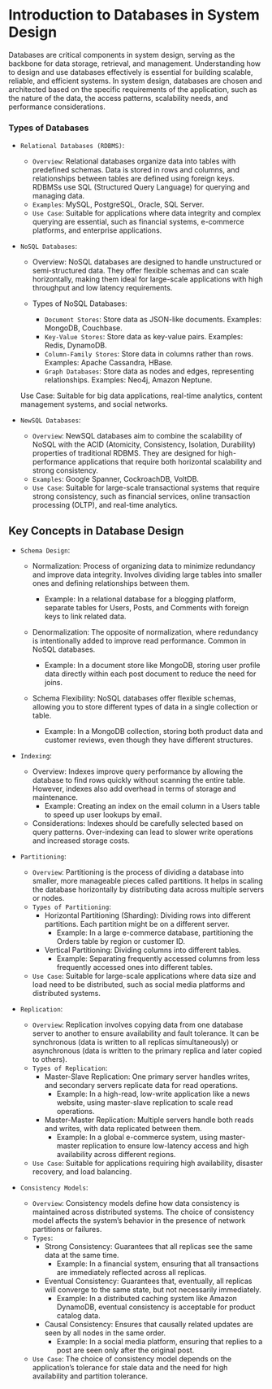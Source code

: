 # Introduction to Databases in System Design
Databases are critical components in system design, serving as the backbone for data storage, retrieval, and management. Understanding how to design and use databases effectively is essential for building scalable, reliable, and efficient systems. In system design, databases are chosen and architected based on the specific requirements of the application, such as the nature of the data, the access patterns, scalability needs, and performance considerations.

### Types of Databases
+ `Relational Databases (RDBMS)`:

    + `Overview`: Relational databases organize data into tables with predefined schemas. Data is stored in rows and columns, and relationships between tables are defined using foreign keys. RDBMSs use SQL (Structured Query Language) for querying and managing data.
    + `Examples`: MySQL, PostgreSQL, Oracle, SQL Server.
    + `Use Case`: Suitable for applications where data integrity and complex querying are essential, such as financial systems, e-commerce platforms, and enterprise applications.

+ `NoSQL Databases`:

    + Overview: NoSQL databases are designed to handle unstructured or semi-structured data. They offer flexible schemas and can scale horizontally, making them ideal for large-scale applications with high throughput and low latency requirements.

    + Types of NoSQL Databases:
        + `Document Stores`: Store data as JSON-like documents. Examples: MongoDB, Couchbase.
        + `Key-Value Stores`: Store data as key-value pairs. Examples: Redis, DynamoDB.
        + `Column-Family Stores`: Store data in columns rather than rows. Examples: Apache Cassandra, HBase.
        + `Graph Databases`: Store data as nodes and edges, representing relationships. Examples: Neo4j, Amazon Neptune.

    Use Case: Suitable for big data applications, real-time analytics, content management systems, and social networks.

+ `NewSQL Databases`:

    + `Overview`: NewSQL databases aim to combine the scalability of NoSQL with the ACID (Atomicity, Consistency, Isolation, Durability) properties of traditional RDBMS. They are designed for high-performance applications that require both horizontal scalability and strong consistency.
    + `Examples`: Google Spanner, CockroachDB, VoltDB.
    + `Use Case`: Suitable for large-scale transactional systems that require strong consistency, such as financial services, online transaction processing (OLTP), and real-time analytics.


## Key Concepts in Database Design
+ `Schema Design`:

    + Normalization: Process of organizing data to minimize redundancy and improve data integrity. Involves dividing large tables into smaller ones and defining relationships between them.
        + Example: In a relational database for a blogging platform, separate tables for Users, Posts, and Comments with foreign keys to link related data.
    + Denormalization: The opposite of normalization, where redundancy is intentionally added to improve read performance. Common in NoSQL databases.
        + Example: In a document store like MongoDB, storing user profile data directly within each post document to reduce the need for joins.

    + Schema Flexibility: NoSQL databases offer flexible schemas, allowing you to store different types of data in a single collection or table.
        + Example: In a MongoDB collection, storing both product data and customer reviews, even though they have different structures.

+ `Indexing`:

    + Overview: Indexes improve query performance by allowing the database to find rows quickly without scanning the entire table. However, indexes also add overhead in terms of storage and maintenance.
        + Example: Creating an index on the email column in a Users table to speed up user lookups by email.
    + Considerations: Indexes should be carefully selected based on query patterns. Over-indexing can lead to slower write operations and increased storage costs.

+ `Partitioning`:

    + `Overview`: Partitioning is the process of dividing a database into smaller, more manageable pieces called partitions. It helps in scaling the database horizontally by distributing data across multiple servers or nodes.
    + `Types of Partitioning`:
        + Horizontal Partitioning (Sharding): Dividing rows into different partitions. Each partition might be on a different server.
            + Example: In a large e-commerce database, partitioning the Orders table by region or customer ID.
        + Vertical Partitioning: Dividing columns into different tables.
            + Example: Separating frequently accessed columns from less frequently accessed ones into different tables.
    + `Use Case`: Suitable for large-scale applications where data size and load need to be distributed, such as social media platforms and distributed systems.

+ `Replication`:

    + `Overview`: Replication involves copying data from one database server to another to ensure availability and fault tolerance. It can be synchronous (data is written to all replicas simultaneously) or asynchronous (data is written to the primary replica and later copied to others).
    + `Types of Replication`:
        + Master-Slave Replication: One primary server handles writes, and secondary servers replicate data for read operations.
            + Example: In a high-read, low-write application like a news website, using master-slave replication to scale read operations.
        + Master-Master Replication: Multiple servers handle both reads and writes, with data replicated between them.
            + Example: In a global e-commerce system, using master-master replication to ensure low-latency access and high availability across different regions.
    + `Use Case`: Suitable for applications requiring high availability, disaster recovery, and load balancing.

+ `Consistency Models`:

    + `Overview`: Consistency models define how data consistency is maintained across distributed systems. The choice of consistency model affects the system’s behavior in the presence of network partitions or failures.
    + `Types`:
        + Strong Consistency: Guarantees that all replicas see the same data at the same time.
            + Example: In a financial system, ensuring that all transactions are immediately reflected across all replicas.
        + Eventual Consistency: Guarantees that, eventually, all replicas will converge to the same state, but not necessarily immediately.
            + Example: In a distributed caching system like Amazon DynamoDB, eventual consistency is acceptable for product catalog data.
        + Causal Consistency: Ensures that causally related updates are seen by all nodes in the same order.
            + Example: In a social media platform, ensuring that replies to a post are seen only after the original post.
    + `Use Case`: The choice of consistency model depends on the application’s tolerance for stale data and the need for high availability and partition tolerance.